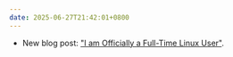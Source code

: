 ```yaml
---
date: 2025-06-27T21:42:01+0800
---
```


* New blog post: ["I am Officially a Full-Time Linux User"](/blog/posts/2025-06-27-migrate-linux-full-time/).
